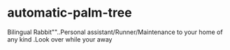 # automatic-palm-tree
Bilingual Rabbit""..Personal assistant/Runner/Maintenance to your home of any kind .Look over while your away
